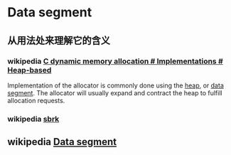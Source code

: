 # Data segment

## 从用法处来理解它的含义

### wikipedia [C dynamic memory allocation # Implementations # Heap-based](https://en.wikipedia.org/wiki/C_dynamic_memory_allocation#Heap-based)

Implementation of the allocator is commonly done using the [heap](https://en.wikipedia.org/wiki/Heap_memory), or [data segment](https://en.wikipedia.org/wiki/Data_segment). The allocator will usually expand and contract the heap to fulfill allocation requests.

### wikipedia [sbrk](https://en.wikipedia.org/wiki/Sbrk)



## wikipedia [Data segment](https://en.wikipedia.org/wiki/Data_segment)

